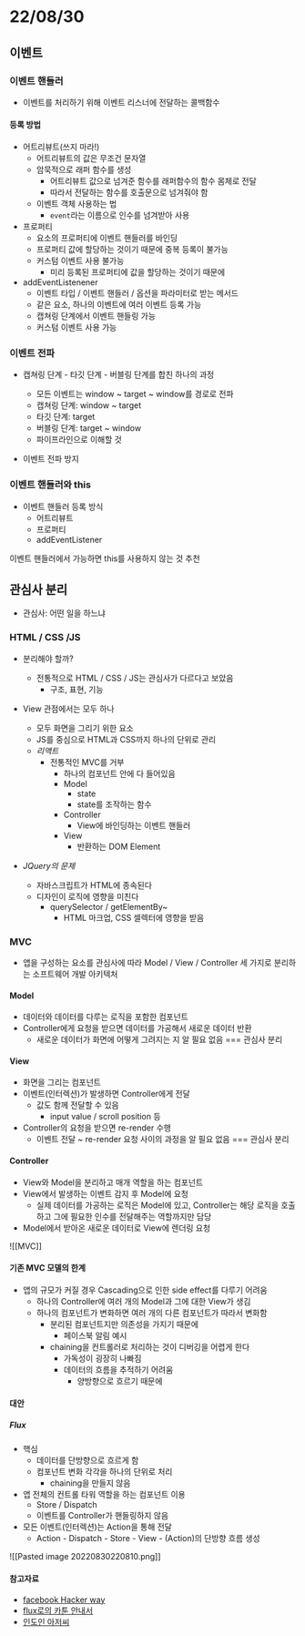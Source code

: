 # 22/08/30

## 이벤트

### 이벤트 핸들러
- 이벤트를 처리하기 위해 이벤트 리스너에 전달하는 콜백함수

#### 등록 방법
- 어트리뷰트(쓰지 마라!)
	- 어트리뷰트의 값은 무조건 문자열
	- 암묵적으로 래퍼 함수를 생성
		- 어트리뷰트 값으로 넘겨준 함수를 래퍼함수의 함수 몸체로 전달
		- 따라서 전달하는 함수를 호출문으로 넘겨줘야 함
	- 이벤트 객체 사용하는 법
		- `event`라는 이름으로 인수를 넘겨받아 사용
- 프로퍼티
	- 요소의 프로퍼티에 이벤트 핸들러를 바인딩
	- 프로퍼티 값에 할당하는 것이기 때문에 중복 등록이 불가능
	- 커스텀 이벤트 사용 불가능
		- 미리 등록된 프로퍼티에 값을 할당하는 것이기 때문에
- addEventListenener
	- 이벤트 타입 / 이벤트 핸들러 / 옵션을 파라미터로 받는 메서드
	- 같은 요소, 하나의 이벤트에 여러 이벤트 등록 가능
	- 캡쳐링 단계에서 이벤트 핸들링 가능
	- 커스텀 이벤트 사용 가능

### 이벤트 전파
- 캡쳐링 단계 - 타깃 단계 - 버블링 단계를 합친 하나의 과정
	- 모든 이벤트는 window ~ target ~ window를 경로로 전파
	- 캡쳐링 단계: window ~ target
	- 타깃 단계: target
	- 버블링 단계: target ~ window
	- 파이프라인으로 이해할 것

- 이벤트 전파 방지

### 이벤트 핸들러와 this
- 이벤트 핸들러 등록 방식
	- 어트리뷰트
	- 프로퍼티
	- addEventListener

이벤트 핸들러에서 가능하면 this를 사용하지 않는 것 추천 


## 관심사 분리
- 관심사: 어떤 일을 하느냐

### HTML / CSS /JS
- 분리해야 할까?
	- 전통적으로 HTML / CSS / JS는 관심사가 다르다고 보았음
		- 구조, 표현, 기능
- View 관점에서는 모두 하나
	- 모두 화면을 그리기 위한 요소
	- JS를 중심으로 HTML과 CSS까지 하나의 단위로 관리
	- *리액트*
		- 전통적인 MVC를 거부
			- 하나의 컴포넌트 안에 다 들어있음
			- Model
				- state
				- state를 조작하는 함수
			- Controller
				- View에 바인딩하는 이벤트 핸들러
			- View
				- 반환하는 DOM Element

- *JQuery의 문제*
	- 자바스크립트가 HTML에 종속된다
	- 디자인이 로직에 영향을 미친다
		- querySelector / getElementBy~
			- HTML 마크업, CSS 셀렉터에 영향을 받음

### MVC
- 앱을 구성하는 요소를 관심사에 따라 Model / View / Controller 세 가지로 분리하는 소프트웨어 개발 아키텍처

#### Model
- 데이터와 데이터를 다루는 로직을 포함한 컴포넌트
- Controller에게 요청을 받으면 데이터를 가공해서 새로운 데이터 반환
	- 새로운 데이터가 화면에 어떻게 그려지는 지 알 필요 없음 === 관심사 분리

#### View
- 화면을 그리는 컴포넌트
- 이벤트(인터렉션)가 발생하면 Controller에게 전달
	- 값도 함께 전달할 수 있음
		- input value / scroll position 등
- Controller의 요청을 받으면 re-render 수행
	- 이벤트 전달 ~ re-render 요청 사이의 과정을 알 필요 없음 === 관심사 분리

#### Controller
- View와 Model을 분리하고 매개 역할을 하는 컴포넌트
- View에서 발생하는 이벤트 감지 후 Model에 요청
	- 실제 데이터를 가공하는 로직은 Model에 있고, Controller는 해당 로직을 호출하고 그에 필요한 인수를 전달해주는 역할까지만 담당
- Model에서 받아온 새로운 데이터로 View에 렌더링 요청

![[MVC]]

#### 기존 MVC 모델의 한계

- 앱의 규모가 커질 경우 Cascading으로 인한 side effect를 다루기 어려움
	- 하나의 Controller에 여러 개의 Model과 그에 대한 View가 생김
	- 하나의 컴포넌트가 변화하면 여러 개의 다른 컴포넌트가 따라서 변화함
		- 분리된 컴포넌트지만 의존성을 가지기 때문에
			- 페이스북 알림 예시
		- chaining을 컨트롤러로 처리하는 것이 디버깅을 어렵게 한다
			- 가독성이 굉장히 나빠짐
			- 데이터의 흐름을 추적하기 어려움
				- 양방향으로 흐르기 때문에

#### 대안

##### Flux
- 핵심
	- 데이터를 단방향으로 흐르게 함
	- 컴포넌트 변화 각각을 하나의 단위로 처리
		- chaining을 만들지 않음
- 앱 전체의 컨트롤 타워 역할을 하는 컴포넌트 이용
	- Store / Dispatch
	- 이벤트를 Controller가 핸들링하지 않음
- 모든 이벤트(인터렉션)는 Action을 통해 전달
	- Action - Dispatch - Store - View - (Action)의 단방향 흐름 생성

![[Pasted image 20220830220810.png]]

#### 참고자료
- [facebook Hacker way](https://youtu.be/nYkdrAPrdcw)
- [flux로의 카툰 안내서](https://bestalign.github.io/translation/cartoon-guide-to-flux/)
- [인도인 아저씨](https://www.youtube.com/watch?v=p8tqhf5qKOI)